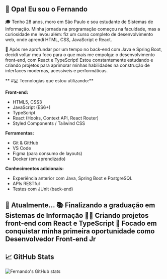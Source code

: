 ## 👋 Opa! Eu sou o Fernando

🎓 Tenho 28 anos, moro em São Paulo e sou estudante de Sistemas de Informação. Minha jornada na programação começou na faculdade, mas a curiosidade me levou além: fiz um curso completo de desenvolvimento web, onde aprendi HTML, CSS, JavaScript e React.

🧠 Após me aprofundar por um tempo no back-end com Java e Spring Boot, decidi voltar meu foco para o que mais me empolga: o desenvolvimento front-end, com React e TypeScript! Estou constantemente estudando e criando projetos para aprimorar minhas habilidades na construção de interfaces modernas, acessíveis e performáticas.

** #💻 Tecnologias que estou utilizando:**

**Front-end:**
- HTML5, CSS3
- JavaScript (ES6+)
- TypeScript
- React (Hooks, Context API, React Router)
- Styled Components / Tailwind CSS

**Ferramentas:**
- Git & GitHub
- VS Code
- Figma (para consumo de layouts)
- Docker (em aprendizado)

**Conhecimentos adicionais:**
- Experiência anterior com Java, Spring Boot e PostgreSQL
- APIs RESTful
- Testes com JUnit (back-end)
  
📌 Atualmente...
📚 Finalizando a graduação em Sistemas de Informação
👨‍💻 Criando projetos front-end com React e TypeScript
🎯 Focado em conquistar minha primeira oportunidade como Desenvolvedor Front-end Jr
---

## 📈 GitHub Stats

![Fernando's GitHub stats](https://github-readme-stats.vercel.app/api?username=einand0&show_icons=true&theme=radical)


